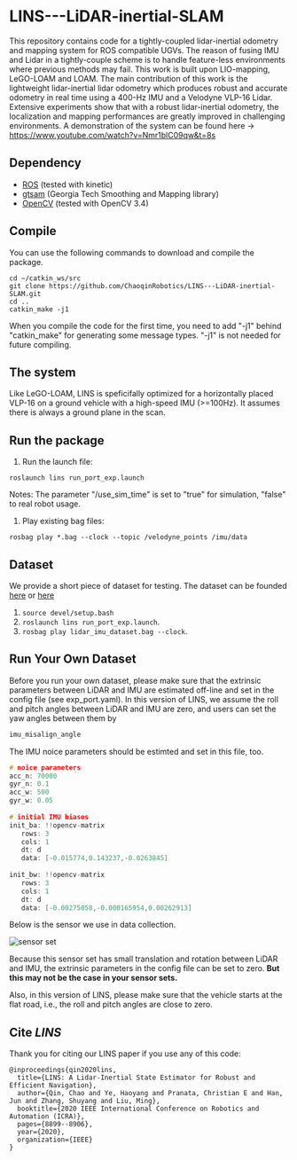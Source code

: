 # LINS---LiDAR-inertial-SLAM

This repository contains code for a tightly-coupled lidar-inertial odometry and mapping system for ROS compatible UGVs. The reason of fusing IMU and Lidar in a tightly-couple scheme is to handle feature-less environments where previous methods may fail. This work is built upon LIO-mapping, LeGO-LOAM and LOAM. The main contribution of this work is the lightweight lidar-inertial lidar odometry which produces robust and accurate odometry in real time using a 400-Hz IMU and a Velodyne VLP-16 Lidar. Extensive experiments show that with a robust lidar-inertial odometry, the localization and mapping performances are greatly improved in challenging environments. A demonstration of the system can be found here -> https://www.youtube.com/watch?v=Nmr1blC09qw&t=8s



## Dependency

- [ROS](http://wiki.ros.org/ROS/Installation) (tested with kinetic)
- [gtsam](https://github.com/borglab/gtsam/releases) (Georgia Tech Smoothing and Mapping library)
- [OpenCV](https://opencv.org/) (tested with OpenCV 3.4)


## Compile

You can use the following commands to download and compile the package.

```
cd ~/catkin_ws/src
git clone https://github.com/ChaoqinRobotics/LINS---LiDAR-inertial-SLAM.git
cd ..
catkin_make -j1
```

When you compile the code for the first time, you need to add "-j1" behind "catkin_make" for generating some message types. "-j1" is not needed for future compiling.



## The system

Like LeGO-LOAM, LINS is speficifally optimized for a horizontally placed VLP-16 on a ground vehicle with a high-speed IMU (>=100Hz). It assumes there is always a ground plane in the scan. 



## Run the package

1. Run the launch file:

```
roslaunch lins run_port_exp.launch
```

Notes: The parameter "/use_sim_time" is set to "true" for simulation, "false" to real robot usage.

1. Play existing bag files:

```
rosbag play *.bag --clock --topic /velodyne_points /imu/data
```



## Dataset

We provide a short piece of dataset for testing. The dataset can be founded [here](https://drive.google.com/file/d/19UUcO77L-g-RsZd_SLyr6O39S2JXJtiK/view?usp=drive_web) or [here](https://drive.google.com/file/d/19UUcO77L-g-RsZd_SLyr6O39S2JXJtiK/view?usp=sharing)

1. `source devel/setup.bash`
2. `roslaunch lins run_port_exp.launch`.
3. `rosbag play lidar_imu_dataset.bag --clock`.



## Run Your Own Dataset

Before you run your own dataset, please make sure that the extrinsic parameters between LiDAR and IMU are estimated off-line and set in the config file (see exp_port.yaml). In this version of LINS, we assume the roll and pitch angles between LiDAR and IMU are zero, and users can set the yaw angles between them by

```cpp
imu_misalign_angle
```

The IMU noice parameters should be estimted and set in this file, too.

```cpp
# noice parameters
acc_n: 70000
gyr_n: 0.1
acc_w: 500
gyr_w: 0.05
    
# initial IMU biases
init_ba: !!opencv-matrix
   rows: 3
   cols: 1
   dt: d
   data: [-0.015774,0.143237,-0.0263845]
   
init_bw: !!opencv-matrix
   rows: 3
   cols: 1
   dt: d
   data: [-0.00275058,-0.000165954,0.00262913]
```

Below is the sensor we use in data collection.

![sensor set](https://github.com/ChaoqinRobotics/LINS---LiDAR-inertial-SLAM/blob/master/sensor/fig_lidar.png)

Because this sensor set has small translation and rotation between LiDAR and IMU, the extrinsic parameters in the config file can be set to zero. **But this may not be the case in your sensor sets.**

Also, in this version of LINS, please make sure that the vehicle starts at the flat road, i.e., the roll and pitch angles are close to zero.



## Cite *LINS*

Thank you for citing our LINS paper if you use any of this code:

```
@inproceedings{qin2020lins,
  title={LINS: A Lidar-Inertial State Estimator for Robust and Efficient Navigation},
  author={Qin, Chao and Ye, Haoyang and Pranata, Christian E and Han, Jun and Zhang, Shuyang and Liu, Ming},
  booktitle={2020 IEEE International Conference on Robotics and Automation (ICRA)},
  pages={8899--8906},
  year={2020},
  organization={IEEE}
}
```



